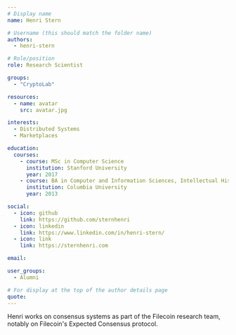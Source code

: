 ```yaml
---
# Display name
name: Henri Stern

# Username (this should match the folder name)
authors:
  - henri-stern

# Role/position
role: Research Scientist

groups:
  - "CryptoLab"

resources:
  - name: avatar
    src: avatar.jpg

interests:
  - Distributed Systems
  - Marketplaces

education:
  courses:
    - course: MSc in Computer Science
      institution: Stanford University
      year: 2017
    - course: BA in Computer and Information Sciences, Intellectual History
      institution: Columbia University
      year: 2013

social:
  - icon: github
    link: https://github.com/sternhenri
  - icon: linkedin
    link: https://www.linkedin.com/in/henri-stern/
  - icon: link
    link: https://sternhenri.com

email:

user_groups:
  - Alumni

# For display at the top of the author details page
quote:
---
```


Henri works on consensus systems as part of the Filecoin research team, notably on Filecoin's Expected Consensus protocol.
